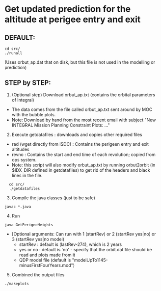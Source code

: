 Get updated prediction for the altitude at perigee entry and exit
=================================================================

DEFAULT:
--------
```
cd src/
./runall
```

(Uses orbut_ap.dat that on disk, but this file is not used in the modelling or prediction)


STEP by STEP:
-------------

1. (Optional step) Download orbut_ap.txt (contains the orbital parameters of Integral)

  * The data comes from the file called orbut_ap.txt sent around by MOC with the bubble plots.
  * Note: Download by hand from the most recent email with subject "New INTEGRAL Mission Planning Constraint Plots: ..."

2. Execute getdatafiles : downloads and copies other required files

  * rad (wget directly from ISDC) : Contains the perigeen entry and exit altitudes
  * revno : Contains the start and end time of each revolution; copied from ops system.
  * Note: this script will also modify orbut_ap.txt by running orbut2orbit (in $IDX_DIR defined in getdatafiles)
  	  to get rid of the headers and black lines in the file.
```
  cd src/
  ./getdatafiles
```

3. Compile the java classes (just to be safe)

```
javac *.java
```

4. Run

```
java GetPerigeeHeights
```

* [Optional arguments: Can run with 1 (startRev) or 2 (startRev yes|no) or 3 (startRev yes|no model)
  - startRev : default is (lastRev-274), which is 2 years
  - yes or no : default is 'no' - specify that the orbit.dat file should be read and plots made from it
  - QDP model file (default is "modelUpTo1145-minusFirstFourYears.mod")

5. Combined the output files

```
./makeplots
```